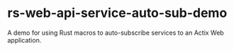 # rs-web-api-service-auto-sub-demo
A demo for using Rust macros to auto-subscribe services to an Actix Web application.
